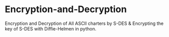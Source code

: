 # Encryption-and-Decryption
Encryption and Decryption of All ASCII charters by S-DES &amp; Encrypting the key of S-DES with Diffie-Helmen in python.

